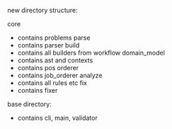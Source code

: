 new directory structure:

core
- contains problems
parse
- contains parser
build
- contains all builders from workflow
domain_model
- contains ast and contexts
- contains pos
orderer
- contains job_orderer
analyze
- contains all rules etc
fix
- contains fixer

base directory:
- contains cli, main, validator